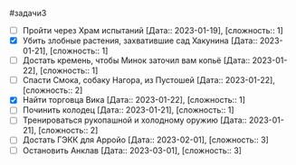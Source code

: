 #задачи3

- [ ] Пройти через Храм испытаний [Дата:: 2023-01-19], [сложность:: 1]
- [x] Убить злобные растения, захватившие сад Хакунина [Дата:: 2023-01-21], [сложность:: 1]
- [ ] Достать кремень, чтобы Минок заточил вам копьё [Дата:: 2023-01-22], [сложность:: 1]
- [ ] Спасти Смока, собаку Нагора, из Пустошей [Дата:: 2023-01-22], [сложность:: 2]
- [x] Найти торговца Вика [Дата:: 2023-01-22], [сложность:: 1]
- [ ] Починить колодец [Дата:: 2023-01-21], [сложность:: 1]
- [ ] Тренироваться рукопашной и холодному оружию [Дата:: 2023-01-21], [сложность:: 2]
- [ ] Достать ГЭКК для Арройо [Дата:: 2023-02-01], [сложность:: 3]
- [ ] Остановить Анклав [Дата:: 2023-03-01], [сложность:: 3]